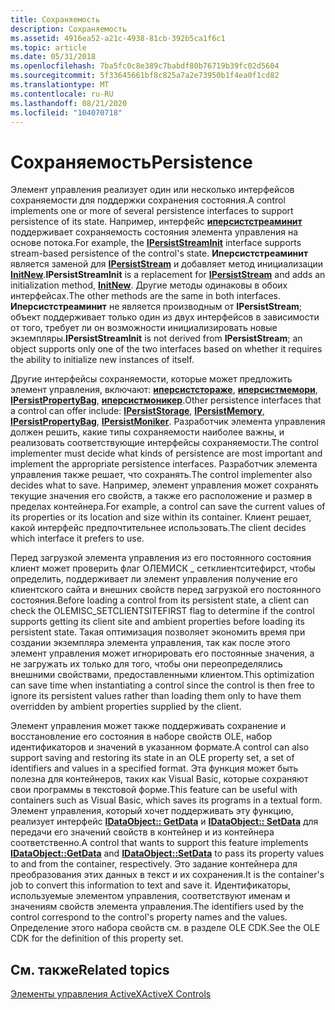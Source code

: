 ```yaml
---
title: Сохраняемость
description: Сохраняемость
ms.assetid: 4916ea52-a21c-4938-81cb-392b5ca1f6c1
ms.topic: article
ms.date: 05/31/2018
ms.openlocfilehash: 7ba5fc0c8e389c7babdf80b76719b39fc02d5604
ms.sourcegitcommit: 5f33645661bf8c825a7a2e73950b1f4ea0f1cd82
ms.translationtype: MT
ms.contentlocale: ru-RU
ms.lasthandoff: 08/21/2020
ms.locfileid: "104070718"
---
```

# <a name="persistence"></a><span data-ttu-id="4eec2-103">Сохраняемость</span><span class="sxs-lookup"><span data-stu-id="4eec2-103">Persistence</span></span>

<span data-ttu-id="4eec2-104">Элемент управления реализует один или несколько интерфейсов сохраняемости для поддержки сохранения состояния.</span><span class="sxs-lookup"><span data-stu-id="4eec2-104">A control implements one or more of several persistence interfaces to support persistence of its state.</span></span> <span data-ttu-id="4eec2-105">Например, интерфейс [**иперсистстреаминит**](/windows/desktop/api/OCIdl/nn-ocidl-ipersiststreaminit) поддерживает сохраняемость состояния элемента управления на основе потока.</span><span class="sxs-lookup"><span data-stu-id="4eec2-105">For example, the [**IPersistStreamInit**](/windows/desktop/api/OCIdl/nn-ocidl-ipersiststreaminit) interface supports stream-based persistence of the control's state.</span></span> <span data-ttu-id="4eec2-106">**Иперсистстреаминит** является заменой для [**IPersistStream**](/windows/desktop/api/ObjIdl/nn-objidl-ipersiststream) и добавляет метод инициализации [**InitNew**](/windows/desktop/api/OCIdl/nf-ocidl-ipersiststreaminit-initnew).</span><span class="sxs-lookup"><span data-stu-id="4eec2-106">**IPersistStreamInit** is a replacement for [**IPersistStream**](/windows/desktop/api/ObjIdl/nn-objidl-ipersiststream) and adds an initialization method, [**InitNew**](/windows/desktop/api/OCIdl/nf-ocidl-ipersiststreaminit-initnew).</span></span> <span data-ttu-id="4eec2-107">Другие методы одинаковы в обоих интерфейсах.</span><span class="sxs-lookup"><span data-stu-id="4eec2-107">The other methods are the same in both interfaces.</span></span> <span data-ttu-id="4eec2-108">**Иперсистстреаминит** не является производным от **IPersistStream**; объект поддерживает только один из двух интерфейсов в зависимости от того, требует ли он возможности инициализировать новые экземпляры.</span><span class="sxs-lookup"><span data-stu-id="4eec2-108">**IPersistStreamInit** is not derived from **IPersistStream**; an object supports only one of the two interfaces based on whether it requires the ability to initialize new instances of itself.</span></span>

<span data-ttu-id="4eec2-109">Другие интерфейсы сохраняемости, которые может предложить элемент управления, включают: [**иперсистстораже**](/windows/desktop/api/ObjIdl/nn-objidl-ipersiststorage), [**иперсистмемори**](/previous-versions/windows/internet-explorer/ie-developer/platform-apis/aa768210(v=vs.85)), [**IPersistPropertyBag**](/previous-versions/windows/internet-explorer/ie-developer/platform-apis/aa768205(v=vs.85)), [**иперсистмоникер**](/previous-versions/windows/internet-explorer/ie-developer/platform-apis/ms775042(v=vs.85)).</span><span class="sxs-lookup"><span data-stu-id="4eec2-109">Other persistence interfaces that a control can offer include: [**IPersistStorage**](/windows/desktop/api/ObjIdl/nn-objidl-ipersiststorage), [**IPersistMemory**](/previous-versions/windows/internet-explorer/ie-developer/platform-apis/aa768210(v=vs.85)), [**IPersistPropertyBag**](/previous-versions/windows/internet-explorer/ie-developer/platform-apis/aa768205(v=vs.85)), [**IPersistMoniker**](/previous-versions/windows/internet-explorer/ie-developer/platform-apis/ms775042(v=vs.85)).</span></span> <span data-ttu-id="4eec2-110">Разработчик элемента управления должен решить, какие типы сохраняемости наиболее важны, и реализовать соответствующие интерфейсы сохраняемости.</span><span class="sxs-lookup"><span data-stu-id="4eec2-110">The control implementer must decide what kinds of persistence are most important and implement the appropriate persistence interfaces.</span></span> <span data-ttu-id="4eec2-111">Разработчик элемента управления также решает, что сохранять.</span><span class="sxs-lookup"><span data-stu-id="4eec2-111">The control implementer also decides what to save.</span></span> <span data-ttu-id="4eec2-112">Например, элемент управления может сохранять текущие значения его свойств, а также его расположение и размер в пределах контейнера.</span><span class="sxs-lookup"><span data-stu-id="4eec2-112">For example, a control can save the current values of its properties or its location and size within its container.</span></span> <span data-ttu-id="4eec2-113">Клиент решает, какой интерфейс предпочтительнее использовать.</span><span class="sxs-lookup"><span data-stu-id="4eec2-113">The client decides which interface it prefers to use.</span></span>

<span data-ttu-id="4eec2-114">Перед загрузкой элемента управления из его постоянного состояния клиент может проверить флаг ОЛЕМИСК \_ сетклиентситефирст, чтобы определить, поддерживает ли элемент управления получение его клиентского сайта и внешних свойств перед загрузкой его постоянного состояния.</span><span class="sxs-lookup"><span data-stu-id="4eec2-114">Before loading a control from its persistent state, a client can check the OLEMISC\_SETCLIENTSITEFIRST flag to determine if the control supports getting its client site and ambient properties before loading its persistent state.</span></span> <span data-ttu-id="4eec2-115">Такая оптимизация позволяет экономить время при создании экземпляра элемента управления, так как после этого элемент управления может игнорировать его постоянные значения, а не загружать их только для того, чтобы они переопределялись внешними свойствами, предоставленными клиентом.</span><span class="sxs-lookup"><span data-stu-id="4eec2-115">This optimization can save time when instantiating a control since the control is then free to ignore its persistent values rather than loading them only to have them overridden by ambient properties supplied by the client.</span></span>

<span data-ttu-id="4eec2-116">Элемент управления может также поддерживать сохранение и восстановление его состояния в наборе свойств OLE, набор идентификаторов и значений в указанном формате.</span><span class="sxs-lookup"><span data-stu-id="4eec2-116">A control can also support saving and restoring its state in an OLE property set, a set of identifiers and values in a specified format.</span></span> <span data-ttu-id="4eec2-117">Эта функция может быть полезна для контейнеров, таких как Visual Basic, которые сохраняют свои программы в текстовой форме.</span><span class="sxs-lookup"><span data-stu-id="4eec2-117">This feature can be useful with containers such as Visual Basic, which saves its programs in a textual form.</span></span> <span data-ttu-id="4eec2-118">Элемент управления, который хочет поддерживать эту функцию, реализует интерфейс [**IDataObject:: GetData**](/windows/desktop/api/ObjIdl/nf-objidl-idataobject-getdata) и [**IDataObject:: SetData**](/windows/desktop/api/ObjIdl/nf-objidl-idataobject-setdata) для передачи его значений свойств в контейнер и из контейнера соответственно.</span><span class="sxs-lookup"><span data-stu-id="4eec2-118">A control that wants to support this feature implements [**IDataObject::GetData**](/windows/desktop/api/ObjIdl/nf-objidl-idataobject-getdata) and [**IDataObject::SetData**](/windows/desktop/api/ObjIdl/nf-objidl-idataobject-setdata) to pass its property values to and from the container, respectively.</span></span> <span data-ttu-id="4eec2-119">Это задание контейнера для преобразования этих данных в текст и их сохранения.</span><span class="sxs-lookup"><span data-stu-id="4eec2-119">It is the container's job to convert this information to text and save it.</span></span> <span data-ttu-id="4eec2-120">Идентификаторы, используемые элементом управления, соответствуют именам и значениям свойств элемента управления.</span><span class="sxs-lookup"><span data-stu-id="4eec2-120">The identifiers used by the control correspond to the control's property names and the values.</span></span> <span data-ttu-id="4eec2-121">Определение этого набора свойств см. в разделе OLE CDK.</span><span class="sxs-lookup"><span data-stu-id="4eec2-121">See the OLE CDK for the definition of this property set.</span></span>

## <a name="related-topics"></a><span data-ttu-id="4eec2-122">См. также</span><span class="sxs-lookup"><span data-stu-id="4eec2-122">Related topics</span></span>

<dl> <dt>

[<span data-ttu-id="4eec2-123">Элементы управления ActiveX</span><span class="sxs-lookup"><span data-stu-id="4eec2-123">ActiveX Controls</span></span>](activex-controls.md)
</dt> </dl>

 

 